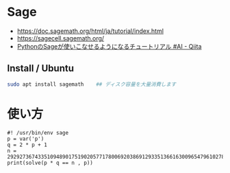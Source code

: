 # Sage

- https://doc.sagemath.org/html/ja/tutorial/index.html
- https://sagecell.sagemath.org/
- [PythonのSageが使いこなせるようになるチュートリアル #AI - Qiita](https://qiita.com/automation2025/items/66ad0fb64983f78a9ec5)

## Install / Ubuntu

```zsh
sudo apt install sagemath    ## ディスク容量を大量消費します
```

# 使い方

```sage
#! /usr/bin/env sage
p = var('p')
q = 2 * p + 1
n = 292927367433510948901751902057717800692038691293351366163009654796102787183601223853665784238601655926920628800436003079044921928983307813012149143680956641439800408783429996002829316421340550469318295239640149707659994033143360850517185860496309968947622345912323183329662031340775767654881876683235701491291
print(solve(p * q == n , p))
```
